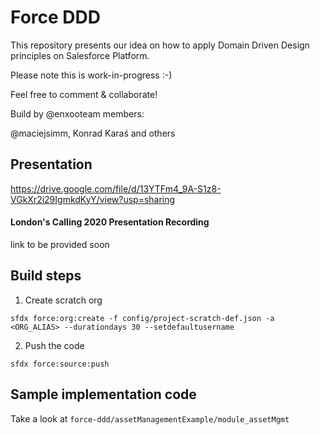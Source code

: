# Force DDD

This repository presents our idea on how to apply Domain Driven Design principles on Salesforce Platform.

Please note this is work-in-progress :-)

Feel free to comment & collaborate!


Build by @enxooteam members:

@maciejsimm, Konrad Karaś and others

## Presentation

https://drive.google.com/file/d/13YTFm4_9A-S1z8-VGkXr2i29IgmkdKyY/view?usp=sharing

#### London's Calling 2020 Presentation Recording

link to be provided soon

## Build steps

1. Create scratch org

`sfdx force:org:create -f config/project-scratch-def.json -a <ORG_ALIAS> --durationdays 30 --setdefaultusername`

2. Push the code

`sfdx force:source:push`

## Sample implementation code

Take a look at `force-ddd/assetManagementExample/module_assetMgmt`